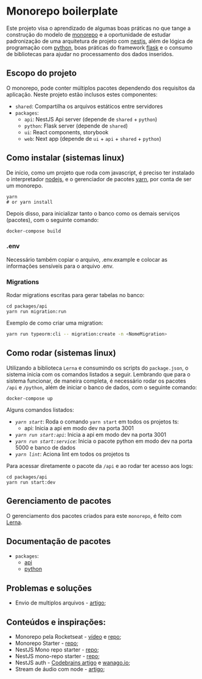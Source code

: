 # Monorepo boilerplate
Este projeto visa o aprendizado de algumas boas práticas no que tange a construção do modelo de [monorepo](https://pt.stackoverflow.com/questions/452607/o-que-%C3%A9-um-monorepo-quais-s%C3%A3o-as-suas-vantagens-e-desvantagens) e a oportunidade de estudar padronização de uma arquitetura de projeto com [nestjs](https://docs.nestjs.com/), além de lógica de programação com [python](https://www.python.org/), boas práticas do framework [flask](https://flask.palletsprojects.com/en/2.0.x/) e o consumo de bibliotecas para ajudar no processamento dos dados inseridos.

## Escopo do projeto
O monorepo, pode conter múltiplos pacotes dependendo dos requisitos da aplicação. Neste projeto estão inclusos estes componentes:

- `shared`: Compartilha os arquivos estáticos entre servidores
- `packages`:
    - `api`: NestJS Api server (depende de `shared` + `python`)
    - `python`: Flask server (depende de `shared`)
    - `ui`: React components, storybook
    - `web`: Next app (depende de `ui` + `api` + `shared` + `python`)
    <!-- - `mobile`: React-native app (depende de `api` + `shared` + `python`) -->

## Como instalar (sistemas linux)
De início, como um projeto que roda com javascript, é preciso ter instalado o interpretador [nodejs](https://nodejs.org/en/), e o gerenciador de pacotes [yarn](https://yarnpkg.com/getting-started), por conta de ser um monorepo.

```
yarn
# or yarn install
```

Depois disso, para inicializar tanto o banco como os demais serviços (pacotes), com o seguinte comando:
```
docker-compose build
```

### .env
Necessário também copiar o arquivo, .env.example e colocar as informações sensíveis para o arquivo .env.

### Migrations
Rodar migrations escritas para gerar tabelas no banco:
```
cd packages/api
yarn run migration:run
```

Exemplo de como criar uma migration:
```bash
yarn run typeorm:cli -- migration:create -n <NomeMigration>
```

## Como rodar (sistemas linux)
Utilizando a biblioteca `Lerna` e consumindo os scripts do `package.json`, o sistema inicia com os comandos listados a seguir. Lembrando que para o sistema funcionar, de maneira completa, é necessário rodar os pacotes `/api` e `/python`, além de iniciar o banco de dados, com o seguinte comando:
```
docker-compose up
```

Alguns comandos listados:

- _`yarn start`_: Roda o comando `yarn start` em todos os projetos ts:
  - api: Inicia a api em modo dev na porta 3001
- _`yarn run start:api`_: Inicia a api em modo dev na porta 3001
- _`yarn run start:service`_: Inicia o pacote python em modo dev na porta 5000 e banco de dados
- _`yarn lint`_: Aciona lint em todos os projetos ts
<!-- - _`yarn build`_: Builda todos os projetos ts -->
<!-- - _`yarn test`_: Testa todos os projetos ts -->

Para acessar diretamente o pacote da `/api` e ao rodar ter acesso aos logs:
```
cd packages/api
yarn run start:dev
```

## Gerenciamento de pacotes
O gerenciamento dos pacotes criados para este `monorepo`, é feito com [Lerna](https://github.com/lerna/lerna).

## Documentação de pacotes
- `packages`:
    - [api](packages/api/openapi.yaml)
    - [python](packages/python/openapi.yaml)

## Problemas e soluções
* Envio de multiplos arquivos - [artigo](https://betterprogramming.pub/nestjs-file-uploading-using-multer-f3021dfed733);
## Conteúdos e inspirações:
* Monorepo pela Rocketseat - [vídeo](https://www.youtube.com/watch?v=k5TkBcUTJus&t=44s) e [repo](https://github.com/rocketseat-content/youtube-monorepo);
* Monorepo Starter - [repo](https://github.com/palmerhq/monorepo-starter);
* NestJS Mono repo starter - [repo](https://github.com/scopsy/nestjs-monorepo-starter);
* NestJS mono-repo starter - [repo](https://github.com/BrunnerLivio/nestjs-monorepo-starter);
* NestJS auth - [Codebrains artigo](https://codebrains.io/nest-js-express-jwt-authentication-with-typeorm-and-passport/) e [wanago.io](https://wanago.io/2020/05/25/api-nestjs-authenticating-users-bcrypt-passport-jwt-cookies/);
* Stream de áudio com node - [artigo](http://cangaceirojavascript.com.br/streaming-audio-node/);
